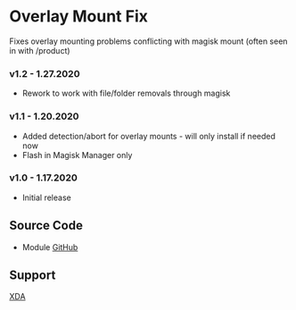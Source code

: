 # Overlay Mount Fix
Fixes overlay mounting problems conflicting with magisk mount (often seen in with /product)

### v1.2 - 1.27.2020
* Rework to work with file/folder removals through magisk

### v1.1 - 1.20.2020
* Added detection/abort for overlay mounts - will only install if needed now
* Flash in Magisk Manager only

### v1.0 - 1.17.2020
* Initial release

## Source Code
* Module [GitHub](https://github.com/Magisk-Modules-Repo/overlayfix)

## Support
[XDA](https://forum.xda-developers.com/android/software-hacking/mods-zackptg5-s-misc-projects-t3881164)
